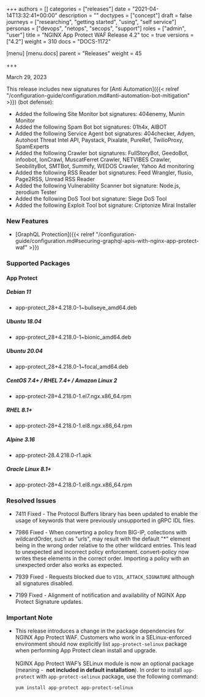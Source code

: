 +++
authors = []
categories = ["releases"]
date = "2021-04-14T13:32:41+00:00"
description = ""
doctypes = ["concept"]
draft = false
journeys = ["researching", "getting started", "using", "self service"]
personas = ["devops", "netops", "secops", "support"]
roles = ["admin", "user"]
title = "NGINX App Protect WAF Release 4.2"
toc = true
versions = ["4.2"]
weight = 310
docs = "DOCS-1172"

[menu]
  [menu.docs]
    parent = "Releases"
    weight = 45

+++

March 29, 2023

This release includes new signatures for [Anti Automation]({{< relref "/configuration-guide/configuration.md#anti-automation-bot-mitigation" >}}) (bot defense):

- Added the following Site Monitor bot signatures: 404enemy, Munin Monitor
- Added the following Spam Bot bot signatures: 01h4x, AIBOT 
- Added the following Service Agent bot signatures: 404checker, Adyen, Autohost Threat Intel API, Paystack, Pixalate, PureRef, TwilioProxy, SpamExperts 
- Added the following Crawler bot signatures: FullStoryBot, GeedoBot, infoobot, IonCrawl, MuscatFerret Crawler, NETVIBES Crawler, SeobilityBot, SMTBot, Summify, WEDOS Crawler, Yahoo Ad monitoring
- Added the following RSS Reader bot signatures: Feed Wrangler, flusio, Page2RSS, Unread RSS Reader
- Added the following Vulnerability Scanner bot signature: Node.js, zerodium Tester
- Added the following DoS Tool bot signature: Siege DoS Tool
- Added the following Exploit Tool bot signature: Criptonize Mirai Installer


### New Features

- [GraphQL Protection]({{< relref  "/configuration-guide/configuration.md#securing-graphql-apis-with-nginx-app-protect-waf" >}})

### Supported Packages

#### App Protect

##### Debian 11

- app-protect_28+4.218.0-1~bullseye_amd64.deb

##### Ubuntu 18.04

- app-protect_28+4.218.0-1~bionic_amd64.deb

##### Ubuntu 20.04

- app-protect_28+4.218.0-1~focal_amd64.deb

##### CentOS 7.4+ / RHEL 7.4+ / Amazon Linux 2

- app-protect-28+4.218.0-1.el7.ngx.x86_64.rpm

##### RHEL 8.1+

- app-protect-28+4.218.0-1.el8.ngx.x86_64.rpm

##### Alpine 3.16

- app-protect-28.4.218.0-r1.apk

##### Oracle Linux 8.1+

- app-protect-28+4.218.0-1.el8.ngx.x86_64.rpm


### Resolved Issues

- 7411 Fixed - The Protocol Buffers library has been updated to enable the usage of keywords that were previously unsupported in gRPC IDL files.

- 7986 Fixed - When converting a policy from BIG-IP, collections with wildcardOrder, such as "urls", may result with the default "*" element being in the wrong order relative to the other wildcard entries. This lead to unexpected and incorrect policy enforcement.
convert-policy now writes these elements in the correct order. Importing a policy with an unexpected order also works as expected.

- 7939 Fixed - Requests blocked due to `VIOL_ATTACK_SIGNATURE` although all signatures disabled.

- 7199 Fixed - Alignment of notification and availability of NGINX App Protect Signature updates. 


### **Important Note**

- This release introduces a change in the package dependencies for NGINX App Protect WAF. Customers who work in a SELinux-enforced environment should now explicitly list `app-protect-selinux` package when performing App Protect clean install and upgrade.<br><br>
NGINX App Protect WAF’s SELinux module is now an optional package (meaning -  **not included in default installation**). In order to install `app-protect` with `app-protect-selinux` package, use the following command:<br>

  ```shell
  yum install app-protect app-protect-selinux
  ```
